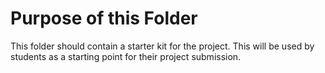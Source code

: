 # Purpose of this Folder

This folder should contain a starter kit for the project. This will be used by students as a starting point for their project submission.
